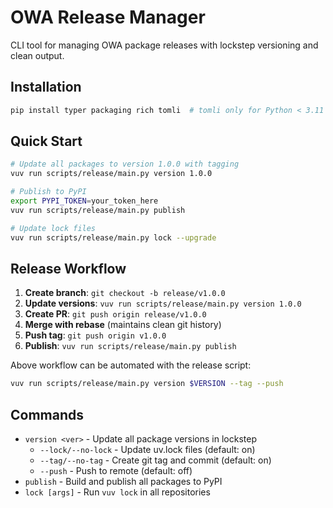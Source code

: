 # OWA Release Manager

CLI tool for managing OWA package releases with lockstep versioning and clean output.

## Installation

```bash
pip install typer packaging rich tomli  # tomli only for Python < 3.11
```

## Quick Start

```bash
# Update all packages to version 1.0.0 with tagging
vuv run scripts/release/main.py version 1.0.0

# Publish to PyPI
export PYPI_TOKEN=your_token_here
vuv run scripts/release/main.py publish

# Update lock files
vuv run scripts/release/main.py lock --upgrade
```

## Release Workflow

1. **Create branch**: `git checkout -b release/v1.0.0`
2. **Update versions**: `vuv run scripts/release/main.py version 1.0.0`
3. **Create PR**: `git push origin release/v1.0.0`
4. **Merge with rebase** (maintains clean git history)
5. **Push tag**: `git push origin v1.0.0`
6. **Publish**: `vuv run scripts/release/main.py publish`

Above workflow can be automated with the release script:

```bash
vuv run scripts/release/main.py version $VERSION --tag --push
```

## Commands

- `version <ver>` - Update all package versions in lockstep
  - `--lock/--no-lock` - Update uv.lock files (default: on)
  - `--tag/--no-tag` - Create git tag and commit (default: on)
  - `--push` - Push to remote (default: off)
- `publish` - Build and publish all packages to PyPI
- `lock [args]` - Run `vuv lock` in all repositories